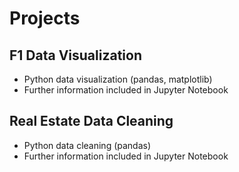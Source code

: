 # Projects

## F1 Data Visualization

- Python data visualization (pandas, matplotlib)
- Further information included in Jupyter Notebook

## Real Estate Data Cleaning

- Python data cleaning (pandas)
- Further information included in Jupyter Notebook
